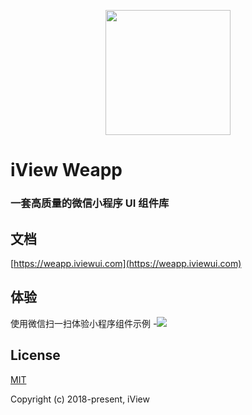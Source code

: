 <p align="center">
    <a href="https://weapp.iviewui.com">
        <img width="200" src="https://file.iviewui.com/weapp-logo.svg">
    </a>
</p>

# iView Weapp

### 一套高质量的微信小程序 UI 组件库

## 文档
[https://weapp.iviewui.com](https://weapp.iviewui.com)

## 体验
使用微信扫一扫体验小程序组件示例
-![](https://raw.githubusercontent.com/TalkingData/iview-weapp/master/assets/code.jpg)

## License
[MIT](http://opensource.org/licenses/MIT)

Copyright (c) 2018-present, iView